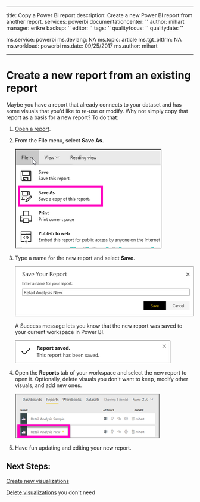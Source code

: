 
---
title: Copy a Power BI report
description: Create a new Power BI report from another report.
services: powerbi
documentationcenter: ''
author: mihart
manager: erikre
backup: ''
editor: ''
tags: ''
qualityfocus: ''
qualitydate: ''

ms.service: powerbi
ms.devlang: NA
ms.topic: article
ms.tgt_pltfrm: NA
ms.workload: powerbi
ms.date: 09/25/2017
ms.author: mihart

---
# Create a new report from an existing report
Maybe you have a report that already connects to your dataset and has some visuals that you'd like to re-use or modify.  Why not simply copy that report as a basis for a new report?  To do that:

1. [Open a report](powerbi-service-open-a-report-in-reading-view.md).
2. From the **File** menu, select **Save As**.
   
   ![](media/power-bi-report-copy/powerbi-save-as.png)
3. Type a name for the new report and select **Save**.
   
   ![](media/power-bi-report-copy/savereport.png)
   
   A Success message lets you know that the new report was saved to your current workspace in Power BI.
   
   ![](media/power-bi-report-copy/savesuccess1.png)
4. Open the **Reports** tab of your workspace and select the new report to open it. Optionally, delete visuals you don't want to keep, modify other visuals, and add new ones.
   
   ![](media/power-bi-report-copy/power-bi-workspace.png)
5. Have fun updating and editing your new report.

## Next Steps:
[Create new visualizations](power-bi-report-add-visualizations-ii.md)

[Delete visualizations](service-delete.md) you don't need

